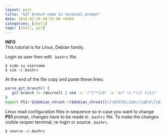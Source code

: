 ```yaml
---
layout: post
title: "GIT branch name in terminal prompt"
date: 2018-02-20 08:55:00 +0200
categories: [shell]
tags: [shell, git]
---
```


<div class="alert alert-info">
    <i class="fas fa-info-circle"></i> <strong>INFO</strong><br>
    This tutorial is for Linux, Debian family.
</div>

Login as user then edit `.bashrc` file.

```console
$ sudo su username
$ vim ~/.bashrc
```

At the end of the file copy and paste these lines:

```sh
parse_git_branch() {
   git branch 2> /dev/null | sed -e '/^[^*]/d' -e 's/* \(.*\)/ (\1)/'
}
export PS1="${debian_chroot:+($debian_chroot)}\[\033[01;32m\]\u@\h\[\033[00m\]:\[\033[01;34m\]\w\[\033[00m\]\$\[\033[33m\]\$(parse_git_branch)\[\033[00m\] "
```

Linux read configuration files in sequence so in case you want to change **PS1** prompt,
changes have to be made in `.bashrc` file.
To make the changes visible reopen terminal, re-login or source `.bashrc`.

```console
$ source ~/.bashrc
```
